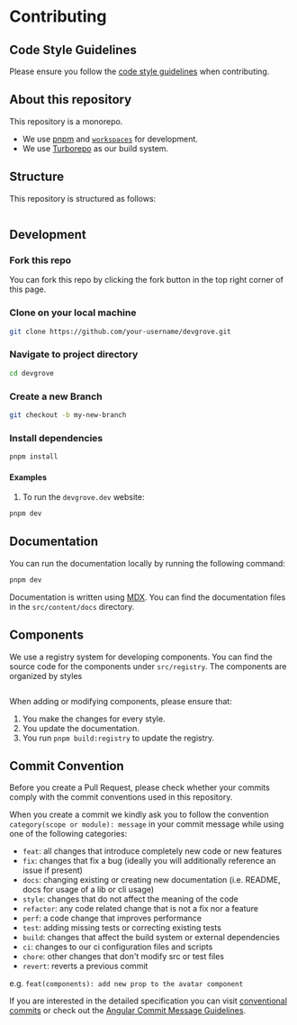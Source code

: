 # Contributing

## Code Style Guidelines

Please ensure you follow the [code style guidelines](./CODE_STYLE.md) when contributing.

## About this repository

This repository is a monorepo.

- We use [pnpm](https://pnpm.io) and [`workspaces`](https://pnpm.io/workspaces) for development.
- We use [Turborepo](https://turbo.build/repo) as our build system.

## Structure

This repository is structured as follows:

```sh

```

## Development

### Fork this repo

You can fork this repo by clicking the fork button in the top right corner of this page.

### Clone on your local machine

```sh
git clone https://github.com/your-username/devgrove.git
```

### Navigate to project directory

```bash
cd devgrove
```

### Create a new Branch

```sh
git checkout -b my-new-branch
```

### Install dependencies

```sh
pnpm install
```

#### Examples

1. To run the `devgrove.dev` website:

```sh
pnpm dev
```

## Documentation

You can run the documentation locally by running the following command:

```sh
pnpm dev
```

Documentation is written using [MDX](https://mdxjs.com). You can find the documentation files in the `src/content/docs` directory.

## Components

We use a registry system for developing components. You can find the source code for the components under `src/registry`. The components are organized by styles

```sh

```

When adding or modifying components, please ensure that:

1. You make the changes for every style.
2. You update the documentation.
3. You run `pnpm build:registry` to update the registry.

## Commit Convention

Before you create a Pull Request, please check whether your commits comply with the commit conventions used in this repository.

When you create a commit we kindly ask you to follow the convention `category(scope or module): message` in your commit message while using one of the following categories:

- `feat`: all changes that introduce completely new code or new features
- `fix`: changes that fix a bug (ideally you will additionally reference an issue if present)
- `docs`: changing existing or creating new documentation (i.e. README, docs for usage of a lib or cli usage)
- `style`: changes that do not affect the meaning of the code
- `refactor`: any code related change that is not a fix nor a feature
- `perf`: a code change that improves performance
- `test`: adding missing tests or correcting existing tests
- `build`: changes that affect the build system or external dependencies
- `ci`: changes to our ci configuration files and scripts
- `chore`: other changes that don't modify src or test files
- `revert`: reverts a previous commit

e.g. `feat(components): add new prop to the avatar component`

If you are interested in the detailed specification you can visit [conventional commits](https://www.conventionalcommits.org/) or check out the
[Angular Commit Message Guidelines](https://github.com/angular/angular/blob/22b96b9/CONTRIBUTING.md#-commit-message-guidelines).
